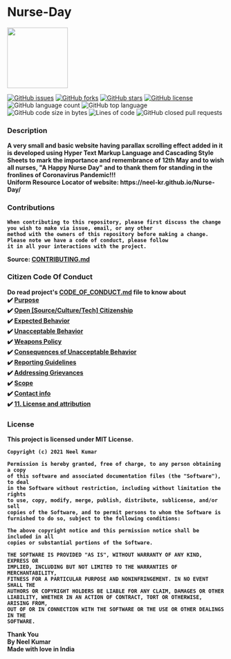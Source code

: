 <!--------------------------------------------------------------------------------------------------------------------------------------------------------------------------->
<h1>Nurse-Day<br>
</h1>
<p><img src="https://image.freepik.com/free-vector/cute-nurse-icon-illustration_138676-1008.jpg" width='140' height='140'></p>
<p>
  <a href="https://github.com/Neel-Kr/Nurse-Day/issues"><img alt="GitHub issues" src="https://img.shields.io/github/issues/Neel-Kr/Nurse-Day?color=4E00AD&style=for-the-badge"></a>
  <a href="https://github.com/Neel-Kr/Nurse-Day/network"><img alt="GitHub forks" src="https://img.shields.io/github/forks/Neel-Kr/Nurse-Day?color=FF007C&style=for-the-badge"></a>
  <a href="https://github.com/Neel-Kr/Nurse-Day/stargazers"><img alt="GitHub stars" src="https://img.shields.io/github/stars/Neel-Kr/Nurse-Day?color=0514FF&style=for-the-badge"></a>
  <a href="https://github.com/Neel-Kr/Nurse-Day/blob/main/LICENSE"><img alt="GitHub license" src="https://img.shields.io/github/license/Neel-Kr/Nurse-Day?color=32FF05&style=for-the-badge"></a>
  <img alt="GitHub language count" src="https://img.shields.io/github/languages/count/Neel-Kr/Nurse-Day?color=596FEA&style=for-the-badge">
  <img alt="GitHub top language" src="https://img.shields.io/github/languages/top/Neel-Kr/Nurse-Day?color=5EECE3&style=for-the-badge">
  <img alt="GitHub code size in bytes" src="https://img.shields.io/github/languages/code-size/Neel-Kr/Nurse-Day?color=9022A8&style=for-the-badge">
  <img alt="Lines of code" src="https://img.shields.io/tokei/lines/github/Neel-Kr/Nurse-Day?color=FF0000&label=Total%20lines%20of%20code&style=for-the-badge">
  <img alt="GitHub closed pull requests" src="https://img.shields.io/github/issues-pr-closed-raw/Neel-Kr/Nurse-Day?color=35D622&style=for-the-badge">
</p>
<!--------------------------------------------------------------------------------------------------------------------------------------------------------------------------->
<h3>Description</h3>
<p>
  <b>
    A very small and basic website having parallax scrolling effect added in it is developed using Hyper Text Markup Language and Cascading Style Sheets to mark the importance       and remembrance of 12th May and to wish all nurses, "A Happy Nurse Day" and to thank them for standing in the fronlines of Coronavirus Pandemic!!!<br>
    Uniform Resource Locator of website: https://neel-kr.github.io/Nurse-Day/
  </b>
</p>
<!--------------------------------------------------------------------------------------------------------------------------------------------------------------------------->
<h3>Contributions</h3>
<p>
  <b>
    
    When contributing to this repository, please first discuss the change you wish to make via issue, email, or any other
    method with the owners of this repository before making a change. Please note we have a code of conduct, please follow
    it in all your interactions with the project.
  </b>
  <b>Source: <a href="https://github.com/Neel-Kr/Nurse-Day/blob/main/CONTRIBUTING.md">CONTRIBUTING.md</a></b>
</p>
<!--------------------------------------------------------------------------------------------------------------------------------------------------------------------------->
<h3>Citizen Code Of Conduct</h3>
<p>
  <b>
   Do read project's <a href="https://github.com/Neel-Kr/Nurse-Day/blob/main/CODE_OF_CONDUCT.md">CODE_OF_CONDUCT.md</a> file to know about<br>
    ✔️ <a href="https://github.com/Neel-Kr/Nurse-Day/blob/main/CODE_OF_CONDUCT.md#1-purpose">Purpose</a><br>
    ✔️ <a href="https://github.com/Neel-Kr/Nurse-Day/blob/main/CODE_OF_CONDUCT.md#2-open-sourceculturetech-citizenship">Open [Source/Culture/Tech] Citizenship</a><br>
    ✔️ <a href="https://github.com/Neel-Kr/Nurse-Day/blob/main/CODE_OF_CONDUCT.md#3-expected-behavior">Expected Behavior</a><br>
    ✔️ <a href="https://github.com/Neel-Kr/Nurse-Day/blob/main/CODE_OF_CONDUCT.md#4-unacceptable-behavior">Unacceptable Behavior</a><br>
    ✔️ <a href="https://github.com/Neel-Kr/Nurse-Day/blob/main/CODE_OF_CONDUCT.md#5-weapons-policy">Weapons Policy</a><br>
    ✔️ <a href="https://github.com/Neel-Kr/Nurse-Day/blob/main/CODE_OF_CONDUCT.md#6-consequences-of-unacceptable-behavior">Consequences of Unacceptable Behavior</a><br>
    ✔️ <a href="https://github.com/Neel-Kr/Nurse-Day/blob/main/CODE_OF_CONDUCT.md#7-reporting-guideli">Reporting Guidelines</a><br>
    ✔️ <a href="https://github.com/Neel-Kr/Nurse-Day/blob/main/CODE_OF_CONDUCT.md#8-addressing-grievances">Addressing Grievances</a><br>
    ✔️ <a href="https://github.com/Neel-Kr/Nurse-Day/blob/main/CODE_OF_CONDUCT.md#9-scope">Scope</a><br>
    ✔️ <a href="https://github.com/Neel-Kr/Nurse-Day/blob/main/CODE_OF_CONDUCT.md#10-contact-info">Contact info</a><br>
    ✔️ <a href="https://github.com/Neel-Kr/Nurse-Day/blob/main/CODE_OF_CONDUCT.md#11-license-and-attribution">11. License and attribution</a><br>
  </b>
</p>
<!--------------------------------------------------------------------------------------------------------------------------------------------------------------------------->
<h3>License</h3>
<p>
  <b>
    This project is licensed under MIT License.

    Copyright (c) 2021 Neel Kumar

    Permission is hereby granted, free of charge, to any person obtaining a copy
    of this software and associated documentation files (the "Software"), to deal
    in the Software without restriction, including without limitation the rights
    to use, copy, modify, merge, publish, distribute, sublicense, and/or sell
    copies of the Software, and to permit persons to whom the Software is
    furnished to do so, subject to the following conditions:

    The above copyright notice and this permission notice shall be included in all
    copies or substantial portions of the Software.

    THE SOFTWARE IS PROVIDED "AS IS", WITHOUT WARRANTY OF ANY KIND, EXPRESS OR
    IMPLIED, INCLUDING BUT NOT LIMITED TO THE WARRANTIES OF MERCHANTABILITY,
    FITNESS FOR A PARTICULAR PURPOSE AND NONINFRINGEMENT. IN NO EVENT SHALL THE
    AUTHORS OR COPYRIGHT HOLDERS BE LIABLE FOR ANY CLAIM, DAMAGES OR OTHER
    LIABILITY, WHETHER IN AN ACTION OF CONTRACT, TORT OR OTHERWISE, ARISING FROM,
    OUT OF OR IN CONNECTION WITH THE SOFTWARE OR THE USE OR OTHER DEALINGS IN THE
    SOFTWARE.
  </b>
</p>
<!--------------------------------------------------------------------------------------------------------------------------------------------------------------------------->
<p>
  <b>Thank You<br>By Neel Kumar<br>Made with love in India</b>
</p>
